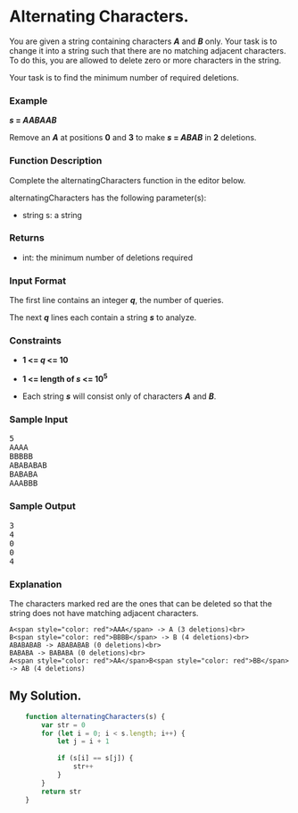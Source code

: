 # Alternating Characters.

You are given a string containing characters **_A_** and **_B_** only. Your task is to change it into a string such that there are no matching adjacent characters. To do this, you are allowed to delete zero or more characters in the string.

Your task is to find the minimum number of required deletions.

### Example
**_s_ = _AABAAB_**

Remove an **_A_** at positions **0** and **3** to make **_s_ = _ABAB_** in **2** deletions.

### Function Description

Complete the alternatingCharacters function in the editor below.

alternatingCharacters has the following parameter(s):

* string s: a string

### Returns

* int: the minimum number of deletions required

### Input Format

The first line contains an integer **_q_**, the number of queries.

The next **_q_** lines each contain a string **_s_** to analyze.

### Constraints
* **1 <= _q_ <= 10**
* **1 <= length of _s_ <= 10<sup>5</sup>**

* Each string **_s_** will consist only of characters **_A_** and **_B_**.

### Sample Input
<pre>
5
AAAA
BBBBB
ABABABAB
BABABA
AAABBB
</pre>

### Sample Output
<pre>
3
4
0
0
4
</pre>

### Explanation

The characters marked red are the ones that can be deleted so that the string does not have matching adjacent characters.


    A<span style="color: red">AAA</span> -> A (3 deletions)<br>
    B<span style="color: red">BBBB</span> -> B (4 deletions)<br>
    ABABABAB -> ABABABAB (0 deletions)<br>
    BABABA -> BABABA (0 deletions)<br>
    A<span style="color: red">AA</span>B<span style="color: red">BB</span> -> AB (4 deletions)

## My Solution.

```javascript
    function alternatingCharacters(s) {
        var str = 0
        for (let i = 0; i < s.length; i++) {
            let j = i + 1
        
            if (s[i] == s[j]) {
                str++
            }
        }
        return str
    }
```